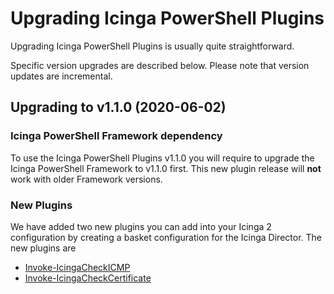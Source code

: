 # Upgrading Icinga PowerShell Plugins

Upgrading Icinga PowerShell Plugins is usually quite straightforward.

Specific version upgrades are described below. Please note that version updates are incremental.

## Upgrading to v1.1.0 (2020-06-02)

### Icinga PowerShell Framework dependency

To use the Icinga PowerShell Plugins v1.1.0 you will require to upgrade the Icinga PowerShell Framework to v1.1.0 first. This new plugin release will **not** work with older Framework versions.

### New Plugins

We have added two new plugins you can add into your Icinga 2 configuration by creating a basket configuration for the Icinga Director. The new plugins are

* [Invoke-IcingaCheckICMP](https://icinga.com/docs/windows/latest/plugins/doc/plugins/08-Invoke-IcingaCheckICMP/)
* [Invoke-IcingaCheckCertificate](https://icinga.com/docs/windows/latest/plugins/doc/plugins/02-Invoke-IcingaCheckCertificate/)
